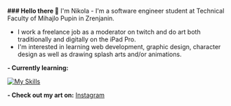 **### Hello there 👋**
I'm Nikola - I'm a software engineer student at Technical Faculty of Mihajlo Pupin in Zrenjanin. 
- I work a freelance job as a moderator on twitch and do art both traditionally and digitally on the iPad Pro.
- I'm interested in learning web development, graphic design, character design as well as drawing splash arts and/or animations.

**- Currently learning:**

[![My Skills](https://skillicons.dev/icons?i=html,css,js,java)](https://skillicons.dev)

**- Check out my art on:**
  [Instagram](https://www.instagram.com/ninjuubi/)


<!--
**Johnny01K/Johnny01K** is a ✨ _special_ ✨ repository because its `README.md` (this file) appears on your GitHub profile.

Here are some ideas to get you started:

- 🔭 I’m currently working on ...
- 🌱 I’m currently learning ...
- 👯 I’m looking to collaborate on ...
- 🤔 I’m looking for help with ...
- 💬 Ask me about ...
- 📫 How to reach me: ...
- 😄 Pronouns: ...
- ⚡ Fun fact: ...
-->
